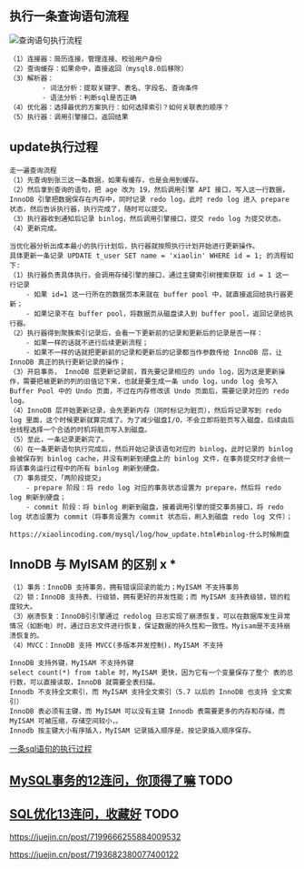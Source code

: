 ## 执行一条查询语句流程

![查询语句执行流程](https://cdn.jsdelivr.net/gh/iamk123/typora@main/uPic/2023/08/08/13522416914739441691473944041VX9yWt-mysql%E6%9F%A5%E8%AF%A2%E6%B5%81%E7%A8%8B.png)

```
（1）连接器：简历连接，管理连接、校验用户身份
（2）查询缓存：如果命中，直接返回（mysql8.0后移除）
（3）解析器：
		- 词法分析：提取关键字、表名、字段名、查询条件
		- 语法分析：判断sql是否正确
（4）优化器：选择最优的方案执行：如何选择索引？如何关联表的顺序？
（5）执行器：调用引擎接口，返回结果
```



## update执行过程

```
走一遍查询流程
（1）先查询到张三这一条数据，如果有缓存，也是会用到缓存。
（2）然后拿到查询的语句，把 age 改为 19，然后调用引擎 API 接口，写入这一行数据，InnoDB 引擎把数据保存在内存中，同时记录 redo log，此时 redo log 进入 prepare 状态，然后告诉执行器，执行完成了，随时可以提交。
（3）执行器收到通知后记录 binlog，然后调用引擎接口，提交 redo log 为提交状态。
（4）更新完成。
```

```
当优化器分析出成本最小的执行计划后，执行器就按照执行计划开始进行更新操作。
具体更新一条记录 UPDATE t_user SET name = 'xiaolin' WHERE id = 1; 的流程如下:
（1）执行器负责具体执行，会调用存储引擎的接口，通过主键索引树搜索获取 id = 1 这一行记录
	- 如果 id=1 这一行所在的数据页本来就在 buffer pool 中，就直接返回给执行器更新；
	- 如果记录不在 buffer pool，将数据页从磁盘读入到 buffer pool，返回记录给执行器。
（2）执行器得到聚簇索引记录后，会看一下更新前的记录和更新后的记录是否一样：
	- 如果一样的话就不进行后续更新流程；
	- 如果不一样的话就把更新前的记录和更新后的记录都当作参数传给 InnoDB 层，让 InnoDB 真正的执行更新记录的操作；
（3）开启事务， InnoDB 层更新记录前，首先要记录相应的 undo log，因为这是更新操作，需要把被更新的列的旧值记下来，也就是要生成一条 undo log，undo log 会写入 Buffer Pool 中的 Undo 页面，不过在内存修改该 Undo 页面后，需要记录对应的 redo log。
（4）InnoDB 层开始更新记录，会先更新内存（同时标记为脏页），然后将记录写到 redo log 里面，这个时候更新就算完成了。为了减少磁盘I/O，不会立即将脏页写入磁盘，后续由后台线程选择一个合适的时机将脏页写入到磁盘。
（5）至此，一条记录更新完了。
（6）在一条更新语句执行完成后，然后开始记录该语句对应的 binlog，此时记录的 binlog 会被保存到 binlog cache，并没有刷新到硬盘上的 binlog 文件，在事务提交时才会统一将该事务运行过程中的所有 binlog 刷新到硬盘。
（7）事务提交，「两阶段提交」
	- prepare 阶段：将 redo log 对应的事务状态设置为 prepare，然后将 redo log 刷新到硬盘；
	- commit 阶段：将 binlog 刷新到磁盘，接着调用引擎的提交事务接口，将 redo log 状态设置为 commit（将事务设置为 commit 状态后，刷入到磁盘 redo log 文件）；

https://xiaolincoding.com/mysql/log/how_update.html#binlog-什么时候刷盘
```



## InnoDB 与 MyISAM 的区别 x *

```
（1）事务：InnoDB 支持事务，拥有错误回滚的能力；MyISAM 不支持事务 
（2）锁：InnoDB 支持表、行级锁，拥有更好的并发性能；而 MyISAM 支持表级锁，锁的粒度较大。 
（3）崩溃恢复：InnoDB引引擎通过 redolog 日志实现了崩溃恢复，可以在数据库发生异常情况（如断电）时，通过日志文件进行恢复，保证数据的持久性和一致性。Myisam是不支持崩溃恢复的。
（4）MVCC：InnoDB 支持 MVCC(多版本并发控制)，MyISAM 不支持 

InnoDB 支持外键，MyISAM 不支持外键 
select count(*) from table 时，MyISAM 更快，因为它有一个变量保存了整个 表的总行数，可以直接读取，InnoDB 就需要全表扫描。 
Innodb 不支持全文索引，而 MyISAM 支持全文索引（5.7 以后的 InnoDB 也支持 全文索引） 
InnoDB 表必须有主键，而 MyISAM 可以没有主键 Innodb 表需要更多的内存和存储，而 MyISAM 可被压缩，存储空间较小，。 
Innodb 按主键大小有序插入，MyISAM 记录插入顺序是，按记录插入顺序保存。 
```

[一条sql语句的执行过程](https://mp.weixin.qq.com/s?__biz=Mzg2OTA0Njk0OA==&mid=2247485097&idx=1&sn=84c89da477b1338bdf3e9fcd65514ac1&chksm=cea24962f9d5c074d8d3ff1ab04ee8f0d6486e3d015cfd783503685986485c11738ccb542ba7&token=79317275&lang=zh_CN#rd)







## [MySQL事务的12连问，你顶得了嘛](https://juejin.cn/post/7204010536765194277) TODO

## [SQL优化13连问，收藏好](https://juejin.cn/post/7208571916154847288) TODO

https://juejin.cn/post/7199666255884009532

https://juejin.cn/post/7193682380077400122